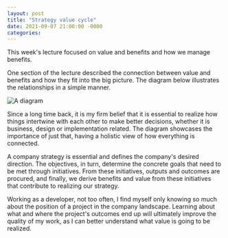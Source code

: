 ```yaml
---
layout: post
title: "Strategy value cycle"
date: 2021-09-07 21:00:00 -0000
categories:
---
```

This week's lecture focused on value and benefits and how we manage benefits. 

One section of the lecture described the connection between value and benefits and how they fit into the big picture. The diagram below illustrates the relationships in a simple manner. 

![A diagram](strategy-value-cycle.png)

Since a long time back, it is my firm belief that it is essential to realize how things intertwine with each other to make better decisions, whether it is business, design or implementation related. The diagram showcases the importance of just that, having a holistic view of how everything is connected. 

A company strategy is essential and defines the company's desired direction. The objectives, in turn, determine the concrete goals that need to be met through initiatives. From these initiatives, outputs and outcomes are procured, and finally, we derive benefits and value from these initiatives that contribute to realizing our strategy. 

Working as a developer, not too often, I find myself only knowing so much about the position of a project in the company landscape. Learning about what and where the project's outcomes end up will ultimately improve the quality of my work, as I can better understand what value is going to be realized. 


